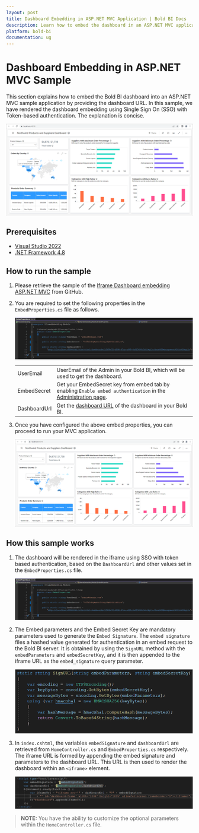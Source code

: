```yaml
---
layout: post
title: Dashboard Embedding in ASP.NET MVC Application | Bold BI Docs
description: Learn how to embed the dashboard in an ASP.NET MVC application using iFrame and learn the code to view the particular dashboard with different data connections.
platform: bold-bi
documentation: ug
---
```


# Dashboard Embedding in ASP.NET MVC Sample
This section explains how to embed the Bold BI dashboard into an ASP.NET MVC sample application by providing the dashboard URL. In this sample, we have rendered the dashboard embedding using Single Sign On (SSO) with Token-based authentication. The explanation is concise.

![DashboardView](/static/assets/iFrame-based/sample/images/dashboard-views.png)

## Prerequisites
* [Visual Studio 2022](https://visualstudio.microsoft.com/downloads/)
* [.NET Framework 4.8](https://dotnet.microsoft.com/en-us/download/dotnet-framework)
  
## How to run the sample

1. Please retrieve the sample of the [Iframe Dashboard embedding ASP.NET MVC](https://github.com/boldbi/iframe-dashboard-asp-net-mvc-sample) from GitHub.

2. You are required to set the following properties in the `EmbedProperties.cs` file as follows.

    ![Embed Properties](/static/assets/iFrame-based/sample/images/EmbedProperties.png#max-width=100%)

    <meta charset="utf-8"/>
    <table>
    <tbody>
        <tr>
            <td align="left">UserEmail</td>
            <td align="left">UserEmail of the Admin in your Bold BI, which will be used to get the dashboard.</td>
        </tr>
        <tr>
        <td align="left">EmbedSecret</td>
            <td align="left">Get your EmbedSecret key from embed tab by enabling <code>Enable embed authentication</code> in the <a href='/site-administration/embed-settings/'>Administration page</a>. </td>
        </tr>  
        <tr>
        <td align="left">DashboardUrl</td>
            <td align=left">Get the <a href='https://help.boldbi.com/working-with-dashboards/share-dashboards/get-dashboard-link/#get-link'>dashboard URL</a> of the dashboard in your Bold BI.</td>
        </tr> 
    </tbody>
    </table>   

3. Once you have configured the above embed properties, you can proceed to run your MVC application.

    ![DashboardView](/static/assets/iFrame-based/sample/images/dashboard-views.png)

## How this sample works

1. The dashboard will be rendered in the iframe using SSO with token based authentication, based on the `DashboardUrl` and other values set in the `EmbedProperties.cs` file.

    ![Embed Properties](/static/assets/iFrame-based/sample/images/EmbedProperties.png#max-width=100%)

2. The Embed parameters and the Embed Secret Key are mandatory parameters used to generate the `Embed Signature`. The `embed signature` files a hashed value generated for authentication in an embed request to the Bold BI server. It is obtained by using the `SignURL` method with the `embedParameters` and `embedSecretKey`, and it is then appended to the iframe URL as the `embed_signature` query parameter.

    ![Signature](/static/assets/iFrame-based/sample/images/signaturemethod-homecontroller.png)

3. In `index.cshtml`, the variables `embedSignature` and `dashboardUrl` are retrieved from `HomeController.cs` and `EmbedProperties.cs` respectively. The iframe URL is formed by appending the embed signature and parameters to the dashboard URL. This URL is then used to render the dashboard within an `<iframe>` element.

    ![Index Html](/static/assets/iFrame-based/sample/images/index-html.png)

> **NOTE:** You have the ability to customize the optional parameters within the `HomeController.cs` file.

